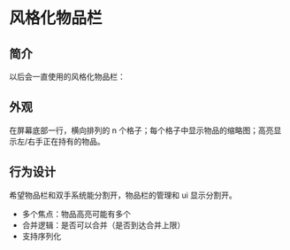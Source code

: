 # 风格化物品栏

## 简介

以后会一直使用的风格化物品栏：

## 外观

在屏幕底部一行，横向排列的 n 个格子；每个格子中显示物品的缩略图；高亮显示左/右手正在持有的物品。

## 行为设计

希望物品栏和双手系统能分割开，物品栏的管理和 ui 显示分割开。

- 多个焦点：物品高亮可能有多个
- 合并逻辑：是否可以合并（是否到达合并上限）
- 支持序列化
